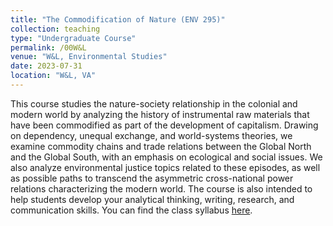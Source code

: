 ```yaml
---
title: "The Commodification of Nature (ENV 295)"
collection: teaching
type: "Undergraduate Course"
permalink: /00W&L
venue: "W&L, Environmental Studies"
date: 2023-07-31
location: "W&L, VA"
---
```

This course studies the nature-society relationship in the colonial and modern world by analyzing the history of instrumental raw materials that have been commodified as part of the development of capitalism. Drawing on dependency, unequal exchange, and world-systems theories, we examine commodity chains and trade relations between the Global North and the Global South, with an emphasis on ecological and social issues. We also analyze environmental justice topics related to these episodes, as well as possible paths to transcend the asymmetric cross-national power relations characterizing the modern world. The course is also intended to help students develop your analytical thinking, writing, research, and communication skills.
You can find the class syllabus [here](http://mauriciobetan.github.io/files/). 
